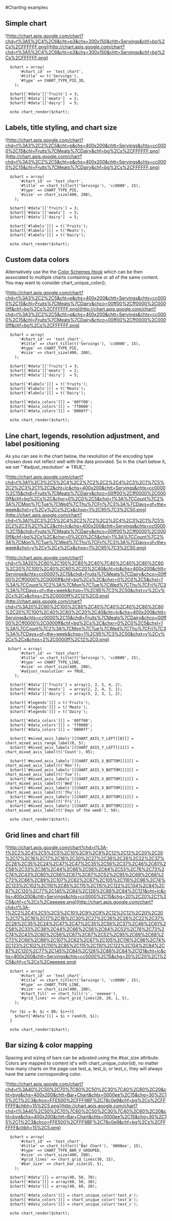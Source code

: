 #Charting examples

## Simple chart ##
![http://chart.apis.google.com/chart?chd=t%3A5%2C4%2C6&cht=p3&chs=300x150&chtt=Servings&chf=bg%2Cs%2CFFFFFF.png](http://chart.apis.google.com/chart?chd=t%3A5%2C4%2C6&cht=p3&chs=300x150&chtt=Servings&chf=bg%2Cs%2CFFFFFF.png)

```
  $chart = array(
      '#chart_id' => 'test_chart',
      '#title' => t('Servings'),
      '#type' => CHART_TYPE_PIE_3D,
    );
    
  $chart['#data']['fruits'] = 3;
  $chart['#data']['meats']  = 2;
  $chart['#data']['dairy']  = 5;

  echo chart_render($chart);
```



## Labels, title styling, and chart size ##
![http://chart.apis.google.com/chart?chd=t%3A3%2C2%2C5&cht=p&chs=400x200&chtt=Servings&chts=cc0000%2C15&chl=Fruits%7CMeats%7CDairy&chf=bg%2Cs%2CFFFFFF.png](http://chart.apis.google.com/chart?chd=t%3A3%2C2%2C5&cht=p&chs=400x200&chtt=Servings&chts=cc0000%2C15&chl=Fruits%7CMeats%7CDairy&chf=bg%2Cs%2CFFFFFF.png)

```
  $chart = array(
      '#chart_id' => 'test_chart',
      '#title' => chart_title(t('Servings'), 'cc0000', 15),
      '#type' => CHART_TYPE_PIE,
      '#size' => chart_size(400, 200),
    );
    
  $chart['#data']['fruits'] = 3;
  $chart['#data']['meats']  = 2;
  $chart['#data']['dairy']  = 5;

  $chart['#labels'][] = t('Fruits');
  $chart['#labels'][] = t('Meats');
  $chart['#labels'][] = t('Dairy');

  echo chart_render($chart);
```



## Custom data colors ##
Alternatively use the the [Color Schemes Hook](http://code.google.com/p/drupal-chart-api/wiki/Hooks) which can be then associated to multiple charts containing some or all of the same content. You may want to consider chart\_unique\_color();

![http://chart.apis.google.com/chart?chd=t%3A3%2C2%2C5&cht=p&chs=400x200&chtt=Servings&chts=cc0000%2C15&chl=Fruits%7CMeats%7CDairy&chco=00ff00%2Cff0000%2C0000ff&chf=bg%2Cs%2CFFFFFF.png](http://chart.apis.google.com/chart?chd=t%3A3%2C2%2C5&cht=p&chs=400x200&chtt=Servings&chts=cc0000%2C15&chl=Fruits%7CMeats%7CDairy&chco=00ff00%2Cff0000%2C0000ff&chf=bg%2Cs%2CFFFFFF.png)

```
  $chart = array(
      '#chart_id' => 'test_chart',
      '#title' => chart_title(t('Servings'), 'cc0000', 15),
      '#type' => CHART_TYPE_PIE,
      '#size' => chart_size(400, 200),
    );
    
  $chart['#data']['fruits'] = 3;
  $chart['#data']['meats']  = 2;
  $chart['#data']['dairy']  = 5;

  $chart['#labels'][] = t('Fruits');
  $chart['#labels'][] = t('Meats');
  $chart['#labels'][] = t('Dairy');
  
  $chart['#data_colors'][] = '00ff00';
  $chart['#data_colors'][] = 'ff0000';
  $chart['#data_colors'][] = '0000ff';

  echo chart_render($chart);
```

## Line chart, legends, resolution adjustment, and label positioning ##

As you can see in the chart below, the resolution of the encoding type chosen does not reflect well with the data provided. So in the chart below it, we set "'#adjust\_resolution' => TRUE,".

![http://chart.apis.google.com/chart?chd=t%3A1%2C3%2C5%2C4%2C2%7C2%2C2%2C4%2C3%2C1%7C5%2C2%2C3%2C1%2C2&cht=lc&chs=400x200&chtt=Servings&chts=cc0000%2C15&chdl=Fruits%7CMeats%7CDairy&chco=00ff00%2Cff0000%2C0000ff&chf=bg%2Cs%2C&chxr=0%2C0%2C5&chxl=1%3A%7CCount%7C2%3A%7CMon%7CTue%7CWed%7CThu%7CFri%7C3%3A%7CDays+of+the+week&chxt=y%2Cy%2Cx%2Cx&chxp=1%2C95%7C3%2C50.png](http://chart.apis.google.com/chart?chd=t%3A1%2C3%2C5%2C4%2C2%7C2%2C2%2C4%2C3%2C1%7C5%2C2%2C3%2C1%2C2&cht=lc&chs=400x200&chtt=Servings&chts=cc0000%2C15&chdl=Fruits%7CMeats%7CDairy&chco=00ff00%2Cff0000%2C0000ff&chf=bg%2Cs%2C&chxr=0%2C0%2C5&chxl=1%3A%7CCount%7C2%3A%7CMon%7CTue%7CWed%7CThu%7CFri%7C3%3A%7CDays+of+the+week&chxt=y%2Cy%2Cx%2Cx&chxp=1%2C95%7C3%2C50.png)

![http://chart.apis.google.com/chart?chd=t%3A20%2C60%2C100%2C80%2C40%7C40%2C40%2C80%2C60%2C20%7C100%2C40%2C60%2C20%2C40&cht=lc&chs=400x200&chtt=Servings&chts=cc0000%2C15&chdl=Fruits%7CMeats%7CDairy&chco=00ff00%2Cff0000%2C0000ff&chf=bg%2Cs%2C&chxr=0%2C0%2C5&chxl=1%3A%7CCount%7C2%3A%7CMon%7CTue%7CWed%7CThu%7CFri%7C3%3A%7CDays+of+the+week&chxp=1%2C95%7C3%2C50&chxt=y%2Cy%2Cx%2Cx&chxs=2%2C0000ff%2C12%2C0.png](http://chart.apis.google.com/chart?chd=t%3A20%2C60%2C100%2C80%2C40%7C40%2C40%2C80%2C60%2C20%7C100%2C40%2C60%2C20%2C40&cht=lc&chs=400x200&chtt=Servings&chts=cc0000%2C15&chdl=Fruits%7CMeats%7CDairy&chco=00ff00%2Cff0000%2C0000ff&chf=bg%2Cs%2C&chxr=0%2C0%2C5&chxl=1%3A%7CCount%7C2%3A%7CMon%7CTue%7CWed%7CThu%7CFri%7C3%3A%7CDays+of+the+week&chxp=1%2C95%7C3%2C50&chxt=y%2Cy%2Cx%2Cx&chxs=2%2C0000ff%2C12%2C0.png)

```
 $chart = array(
      '#chart_id' => 'test_chart',
      '#title' => chart_title(t('Servings'), 'cc0000', 15),
      '#type' => CHART_TYPE_LINE,
      '#size' => chart_size(400, 200),
      '#adjust_resolution' => TRUE,
    );
    
  $chart['#data']['fruits'] = array(1, 3, 5, 4, 2);
  $chart['#data']['meats']  = array(2, 2, 4, 3, 1);
  $chart['#data']['dairy']  = array(5, 2, 3, 1, 2);

  $chart['#legends'][] = t('Fruits');
  $chart['#legends'][] = t('Meats');
  $chart['#legends'][] = t('Dairy');

  $chart['#data_colors'][] = '00ff00';
  $chart['#data_colors'][] = 'ff0000';
  $chart['#data_colors'][] = '0000ff';

  $chart['#mixed_axis_labels'][CHART_AXIS_Y_LEFT][0][] = chart_mixed_axis_range_label(0, 5);
  $chart['#mixed_axis_labels'][CHART_AXIS_Y_LEFT][1][] = chart_mixed_axis_label(t('Count'), 95);
  
  $chart['#mixed_axis_labels'][CHART_AXIS_X_BOTTOM][1][] = chart_mixed_axis_label(t('Mon'));
  $chart['#mixed_axis_labels'][CHART_AXIS_X_BOTTOM][1][] = chart_mixed_axis_label(t('Tue'));
  $chart['#mixed_axis_labels'][CHART_AXIS_X_BOTTOM][1][] = chart_mixed_axis_label(t('Wed'));
  $chart['#mixed_axis_labels'][CHART_AXIS_X_BOTTOM][1][] = chart_mixed_axis_label(t('Thu'));  
  $chart['#mixed_axis_labels'][CHART_AXIS_X_BOTTOM][1][] = chart_mixed_axis_label(t('Fri'));
  $chart['#mixed_axis_labels'][CHART_AXIS_X_BOTTOM][2][] = chart_mixed_axis_label(t('Days of the week'), 50);

  echo chart_render($chart);
```

## Grid lines and chart fill ##

![http://chart.apis.google.com/chart?chd=t%3A-1%2C2%2C4%2C5%2C5%2C10%2C9%2C9%2C12%2C12%2C20%2C20%2C17%2C16%2C17%2C18%2C30%2C27%2C36%2C26%2C22%2C37%2C28%2C35%2C24%2C47%2C47%2C35%2C56%2C37%2C46%2C61%2C58%2C33%2C38%2C44%2C66%2C56%2C64%2C53%2C76%2C73%2C74%2C43%2C60%2C56%2C67%2C67%2C52%2C95%2C69%2C68%2C72%2C66%2C89%2C107%2C62%2C67%2C105%2C116%2C96%2C74%2C123%2C102%2C110%2C85%2C115%2C110%2C122%2C134%2C84%2C87%2C120%2C77%2C145%2C84%2C128%2C88%2C84%2C121&cht=lc&chs=400x200&chtt=Servings&chts=cc0000%2C15&chg=20%2C20%2C1%2C5&chf=c%2Cs%2Ceeeeee.png](http://chart.apis.google.com/chart?chd=t%3A-1%2C2%2C4%2C5%2C5%2C10%2C9%2C9%2C12%2C12%2C20%2C20%2C17%2C16%2C17%2C18%2C30%2C27%2C36%2C26%2C22%2C37%2C28%2C35%2C24%2C47%2C47%2C35%2C56%2C37%2C46%2C61%2C58%2C33%2C38%2C44%2C66%2C56%2C64%2C53%2C76%2C73%2C74%2C43%2C60%2C56%2C67%2C67%2C52%2C95%2C69%2C68%2C72%2C66%2C89%2C107%2C62%2C67%2C105%2C116%2C96%2C74%2C123%2C102%2C110%2C85%2C115%2C110%2C122%2C134%2C84%2C87%2C120%2C77%2C145%2C84%2C128%2C88%2C84%2C121&cht=lc&chs=400x200&chtt=Servings&chts=cc0000%2C15&chg=20%2C20%2C1%2C5&chf=c%2Cs%2Ceeeeee.png)

```
  $chart = array(
      '#chart_id' => 'test_chart',
      '#title' => chart_title(t('Servings'), 'cc0000', 15),
      '#type' => CHART_TYPE_LINE,
      '#size' => chart_size(400, 200),
      '#chart_fill' => chart_fill('c', 'eeeeee'),          
      '#grid_lines' => chart_grid_lines(20, 20, 1, 5),          
    );
    
  for ($i = 0; $i < 80; $i++){
    $chart['#data'][] = $i + rand(0, $i);
  }

  echo chart_render($chart);
```

## Bar sizing & color mapping ##
Spacing and sizing of bars can be adjusted using the #bar\_size attribute. Colors are mapped to content id's with chart\_unique\_color(id), no matter how many charts on the page use test\_a, test\_b, or test\_c, they will always have the same corrosponding color.

![http://chart.apis.google.com/chart?chd=t%3A40%2C50%2C70%7C60%2C50%2C30%7C40%2C60%2C20&cht=bvg&chs=400x200&chtt=Bar+Chart&chts=0000ee%2C15&chg=30%2C15%2C1%2C3&chco=FFE500%2CFFF9BF%2C78c0e9&chf=bg%2Cs%2CFFFFFF&chbh=15%2C5.png](http://chart.apis.google.com/chart?chd=t%3A40%2C50%2C70%7C60%2C50%2C30%7C40%2C60%2C20&cht=bvg&chs=400x200&chtt=Bar+Chart&chts=0000ee%2C15&chg=30%2C15%2C1%2C3&chco=FFE500%2CFFF9BF%2C78c0e9&chf=bg%2Cs%2CFFFFFF&chbh=15%2C5.png)

```
  $chart = array(
      '#chart_id' => 'test_chart',
      '#title' => chart_title(t('Bar Chart'), '0000ee', 15),
      '#type' => CHART_TYPE_BAR_V_GROUPED,
      '#size' => chart_size(400, 200),
      '#grid_lines' => chart_grid_lines(30, 15),
      '#bar_size' => chart_bar_size(15, 5), 
    );
    
  $chart['#data'][] = array(40, 50, 70);
  $chart['#data'][] = array(60, 50, 30);
  $chart['#data'][] = array(40, 60, 20);
  
  $chart['#data_colors'][] = chart_unique_color('test_a');
  $chart['#data_colors'][] = chart_unique_color('test_b');
  $chart['#data_colors'][] = chart_unique_color('test_c');

  echo chart_render($chart);
```